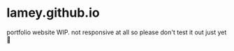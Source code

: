 # lamey.github.io

portfolio website WIP. not responsive at all so please don't test it out just yet 😬
